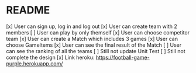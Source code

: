 # README
[x] User can sign up, log in and log out
[x] User can create team with 2 members
[ ] User can play by only themself
[x] User can choose competitor team
[x] User can create a Match which includes 3 games
[x] User can choose GameItems
[x] User can see the final result of the Match
[ ] User can see the ranking of all the teams
[ ] Still not update Unit Test
[ ] Still not complete the design
[x] Link heroku: https://football-game-purple.herokuapp.com/

